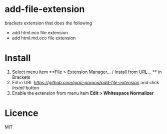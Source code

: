 add-file-extension
==================

brackets extension that does the following 
* add html.eco file extension
* add html.md.eco file extension

Install
=======
1. Select menu item **File > Extension Manager... / Install from URL... ** in Brackets
2. Fill in URL *https://github.com/joao-parana/add-file-extension* and click *Install* button
3. Enable the extension from menu item **Edit > Whitespace Normalizer**

Licence
=======

MIT
